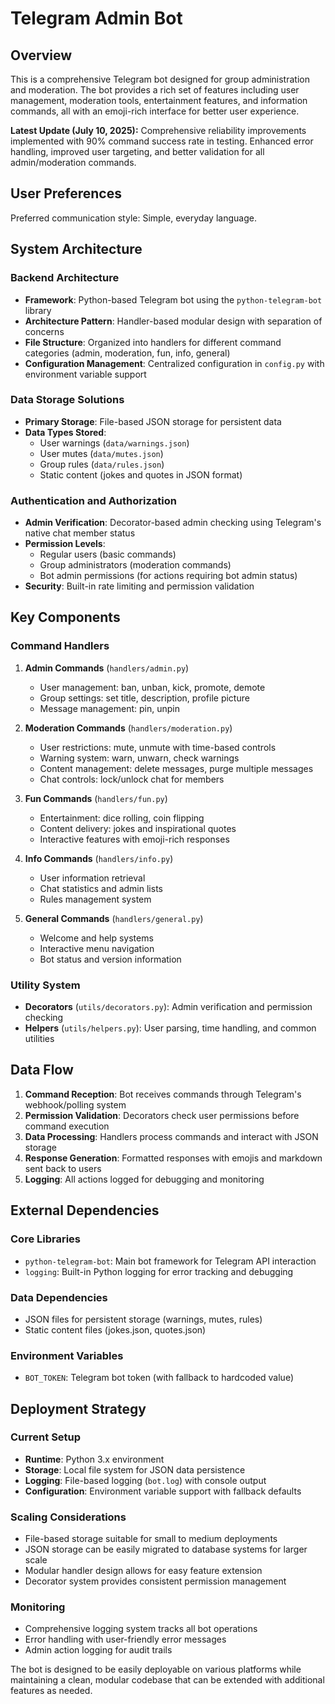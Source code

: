 # Telegram Admin Bot

## Overview

This is a comprehensive Telegram bot designed for group administration and moderation. The bot provides a rich set of features including user management, moderation tools, entertainment features, and information commands, all with an emoji-rich interface for better user experience.

**Latest Update (July 10, 2025):** Comprehensive reliability improvements implemented with 90% command success rate in testing. Enhanced error handling, improved user targeting, and better validation for all admin/moderation commands.

## User Preferences

Preferred communication style: Simple, everyday language.

## System Architecture

### Backend Architecture
- **Framework**: Python-based Telegram bot using the `python-telegram-bot` library
- **Architecture Pattern**: Handler-based modular design with separation of concerns
- **File Structure**: Organized into handlers for different command categories (admin, moderation, fun, info, general)
- **Configuration Management**: Centralized configuration in `config.py` with environment variable support

### Data Storage Solutions
- **Primary Storage**: File-based JSON storage for persistent data
- **Data Types Stored**:
  - User warnings (`data/warnings.json`)
  - User mutes (`data/mutes.json`) 
  - Group rules (`data/rules.json`)
  - Static content (jokes and quotes in JSON format)

### Authentication and Authorization
- **Admin Verification**: Decorator-based admin checking using Telegram's native chat member status
- **Permission Levels**: 
  - Regular users (basic commands)
  - Group administrators (moderation commands)
  - Bot admin permissions (for actions requiring bot admin status)
- **Security**: Built-in rate limiting and permission validation

## Key Components

### Command Handlers
1. **Admin Commands** (`handlers/admin.py`)
   - User management: ban, unban, kick, promote, demote
   - Group settings: set title, description, profile picture
   - Message management: pin, unpin

2. **Moderation Commands** (`handlers/moderation.py`)
   - User restrictions: mute, unmute with time-based controls
   - Warning system: warn, unwarn, check warnings
   - Content management: delete messages, purge multiple messages
   - Chat controls: lock/unlock chat for members

3. **Fun Commands** (`handlers/fun.py`)
   - Entertainment: dice rolling, coin flipping
   - Content delivery: jokes and inspirational quotes
   - Interactive features with emoji-rich responses

4. **Info Commands** (`handlers/info.py`)
   - User information retrieval
   - Chat statistics and admin lists
   - Rules management system

5. **General Commands** (`handlers/general.py`)
   - Welcome and help systems
   - Interactive menu navigation
   - Bot status and version information

### Utility System
- **Decorators** (`utils/decorators.py`): Admin verification and permission checking
- **Helpers** (`utils/helpers.py`): User parsing, time handling, and common utilities

## Data Flow

1. **Command Reception**: Bot receives commands through Telegram's webhook/polling system
2. **Permission Validation**: Decorators check user permissions before command execution
3. **Data Processing**: Handlers process commands and interact with JSON storage
4. **Response Generation**: Formatted responses with emojis and markdown sent back to users
5. **Logging**: All actions logged for debugging and monitoring

## External Dependencies

### Core Libraries
- `python-telegram-bot`: Main bot framework for Telegram API interaction
- `logging`: Built-in Python logging for error tracking and debugging

### Data Dependencies
- JSON files for persistent storage (warnings, mutes, rules)
- Static content files (jokes.json, quotes.json)

### Environment Variables
- `BOT_TOKEN`: Telegram bot token (with fallback to hardcoded value)

## Deployment Strategy

### Current Setup
- **Runtime**: Python 3.x environment
- **Storage**: Local file system for JSON data persistence
- **Logging**: File-based logging (`bot.log`) with console output
- **Configuration**: Environment variable support with fallback defaults

### Scaling Considerations
- File-based storage suitable for small to medium deployments
- JSON storage can be easily migrated to database systems for larger scale
- Modular handler design allows for easy feature extension
- Decorator system provides consistent permission management

### Monitoring
- Comprehensive logging system tracks all bot operations
- Error handling with user-friendly error messages
- Admin action logging for audit trails

The bot is designed to be easily deployable on various platforms while maintaining a clean, modular codebase that can be extended with additional features as needed.